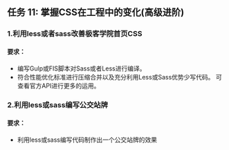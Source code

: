 ## 任务 11: 掌握CSS在工程中的变化(高级进阶)

### 1.利用less或者sass改善极客学院首页CSS
#### 要求：
* 编写Gulp或FIS脚本对Sass或者Less进行编译。
* 符合性能优化标准进行压缩合并以及充分利用Less或Sass优势少写代码。
可查看官方API进行更多的运用。


### 2.利用less或sass编写公交站牌
#### 要求：
* 利用less或sass编写代码制作出一个公交站牌的效果